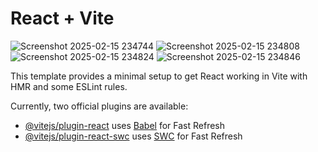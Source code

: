 # React + Vite

![Screenshot 2025-02-15 234744](https://github.com/user-attachments/assets/aa95f25c-dfc2-4f42-9479-4e97d13fe853)
![Screenshot 2025-02-15 234808](https://github.com/user-attachments/assets/f73362b5-f4d2-41c4-9adf-5a72831ba003)
![Screenshot 2025-02-15 234824](https://github.com/user-attachments/assets/c777f843-4894-4643-a2bd-6387cce0d0f2)
![Screenshot 2025-02-15 234846](https://github.com/user-attachments/assets/f7386a53-3f80-4d6d-81eb-e4c944824040)

This template provides a minimal setup to get React working in Vite with HMR and some ESLint rules.

Currently, two official plugins are available:

- [@vitejs/plugin-react](https://github.com/vitejs/vite-plugin-react/blob/main/packages/plugin-react/README.md) uses [Babel](https://babeljs.io/) for Fast Refresh
- [@vitejs/plugin-react-swc](https://github.com/vitejs/vite-plugin-react-swc) uses [SWC](https://swc.rs/) for Fast Refresh
